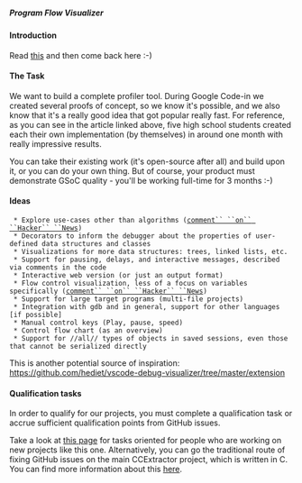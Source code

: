 ##### Program Flow Visualizer

#### Introduction

Read
[this](https://medium.com/@carlosfernandezsanz/generating-videos-of-algorithms-implementations-with-python-3422c4dd04f0)
and then come back here :-)

#### The Task

We want to build a complete profiler tool. During Google Code-in we
created several proofs of concept, so we know it's possible, and we
also know that it's a really good idea that got popular really fast.
For reference, as you can see in the article linked above, five high
school students created each their own implementation (by themselves) in
around one month with really impressive results.

You can take their existing work (it's open-source after all) and build
upon it, or you can do your own thing. But of course, your product must
demonstrate GSoC quality - you'll be working full-time for 3 months :-)

#### Ideas

` * Explore use-cases other than algorithms (`[`comment`` ``on`` ``Hacker`` ``News`](https://news.ycombinator.com/item?id=22179697)`)`\
` * Decorators to inform the debugger about the properties of user-defined data structures and classes`\
` * Visualizations for more data structures: trees, linked lists, etc.`\
` * Support for pausing, delays, and interactive messages, described via comments in the code`\
` * Interactive web version (or just an output format)`\
` * Flow control visualization, less of a focus on variables specifically (`[`comment`` ``on`` ``Hacker`` ``News`](https://news.ycombinator.com/item?id=22178451)`)`\
` * Support for large target programs (multi-file projects)`\
` * Integration with gdb and in general, support for other languages [if possible]`\
` * Manual control keys (Play, pause, speed)`\
` * Control flow chart (as an overview)`\
` * Support for //all// types of objects in saved sessions, even those that cannot be serialized directly`

This is another potential source of inspiration:
<https://github.com/hediet/vscode-debug-visualizer/tree/master/extension>

#### Qualification tasks

In order to qualify for our projects, you must complete a qualification
task or accrue sufficient qualification points from GitHub issues.

Take a look at [this
page](https://ccextractor.org/public/gsoc/takehome) for tasks
oriented for people who are working on new projects like this one.
Alternatively, you can go the traditional route of fixing GitHub issues
on the main CCExtractor project, which is written in C. You can find
more information about this
[here](https://ccextractor.org/public/gsoc/ideas_page_for_summer_of_code_2020#about_the_projects_and_getting_accepted).
